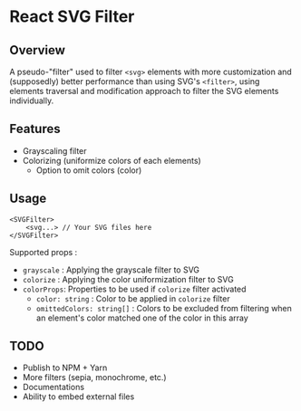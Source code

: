 # React SVG Filter

## Overview
A pseudo-"filter" used to filter `<svg>` elements with more customization and (supposedly) better performance than using SVG's `<filter>`, using elements traversal and modification approach to filter the SVG elements individually.

## Features
- Grayscaling filter
- Colorizing (uniformize colors of each elements)
    - Option to omit colors (color)

## Usage
```
<SVGFilter>
    <svg...> // Your SVG files here
</SVGFilter> 

```

Supported props : 
- `grayscale` : Applying the grayscale filter to SVG
- `colorize` : Applying the color uniformization filter to SVG
- `colorProps`: Properties to be used if `colorize` filter activated
    - `color: string` : Color to be applied in `colorize` filter
    - `omittedColors: string[]` : Colors to be excluded from filtering when an element's color matched one of the color in this array

## TODO
- Publish to NPM + Yarn
- More filters (sepia, monochrome, etc.)
- Documentations
- Ability to embed external files
